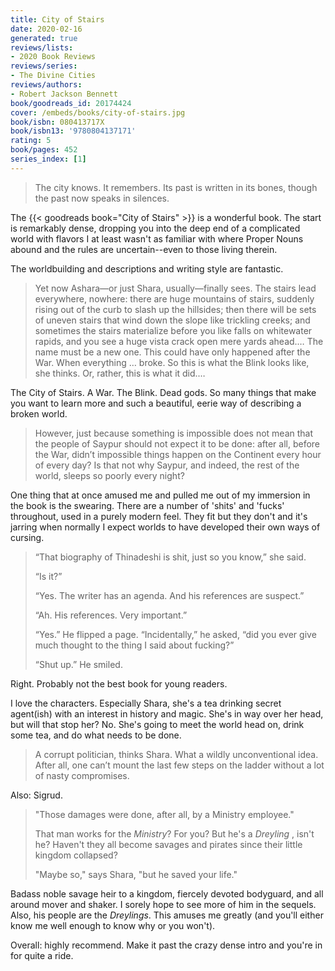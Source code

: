 ```yaml
---
title: City of Stairs
date: 2020-02-16
generated: true
reviews/lists:
- 2020 Book Reviews
reviews/series:
- The Divine Cities
reviews/authors:
- Robert Jackson Bennett
book/goodreads_id: 20174424
cover: /embeds/books/city-of-stairs.jpg
book/isbn: 080413717X
book/isbn13: '9780804137171'
rating: 5
book/pages: 452
series_index: [1]
---
```

> The city knows. It remembers. Its past is written in its bones, though the past now speaks in silences.

The {{< goodreads book="City of Stairs" >}} is a wonderful book. The start is remarkably dense, dropping you into the deep end of a complicated world with flavors I at least wasn't as familiar with where Proper Nouns abound and the rules are uncertain--even to those living therein.  

<!--more-->

The worldbuilding and descriptions and writing style are fantastic.  

> Yet now Ashara—or just Shara, usually—finally sees. The stairs lead everywhere, nowhere: there are huge mountains of stairs, suddenly rising out of the curb to slash up the hillsides; then there will be sets of uneven stairs that wind down the slope like trickling creeks; and sometimes the stairs materialize before you like falls on whitewater rapids, and you see a huge vista crack open mere yards ahead.… The name must be a new one. This could have only happened after the War. When everything … broke. So this is what the Blink looks like, she thinks. Or, rather, this is what it did.…

The City of Stairs. A War. The Blink. Dead gods. So many things that make you want to learn more and such a beautiful, eerie way of describing a broken world.  

> However, just because something is impossible does not mean that the people of Saypur should not expect it to be done: after all, before the War, didn’t impossible things happen on the Continent every hour of every day? Is that not why Saypur, and indeed, the rest of the world, sleeps so poorly every night?

One thing that at once amused me and pulled me out of my immersion in the book is the swearing. There are a number of 'shits' and 'fucks' throughout, used in a purely modern feel. They fit but they don't and it's jarring when normally I expect worlds to have developed their own ways of cursing.  

> “That biography of Thinadeshi is shit, just so you know,” she said.  
>
> “Is it?”  
>
> “Yes. The writer has an agenda. And his references are suspect.”  
>
> “Ah. His references. Very important.”  
>
> “Yes.” He flipped a page. “Incidentally,” he asked, “did you ever give much thought to the thing I said about fucking?”  
>
> “Shut up.” He smiled.  

Right. Probably not the best book for young readers.  

I love the characters. Especially Shara, she's a tea drinking secret agent(ish) with an interest in history and magic. She's in way over her head, but will that stop her? No. She's going to meet the world head on, drink some tea, and do what needs to be done.  

> A corrupt politician, thinks Shara. What a wildly unconventional idea. After all, one can’t mount the last few steps on the ladder without a lot of nasty compromises.

Also: Sigrud.  

> "Those damages were done, after all, by a Ministry employee."  
>
> That man works for the _Ministry_? For you? But he's a _Dreyling_ , isn't he? Haven't they all become savages and pirates since their little kingdom collapsed?  
>
> "Maybe so," says Shara, "but he saved your life."  

Badass noble savage heir to a kingdom, fiercely devoted bodyguard, and all around mover and shaker. I sorely hope to see more of him in the sequels. Also, his people are the _Dreylings_. This amuses me greatly (and you'll either know me well enough to know why or you won't).  

Overall: highly recommend. Make it past the crazy dense intro and you're in for quite a ride.
